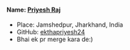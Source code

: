 #### Name: [Priyesh Raj](https://github.com/ekthapriyesh24/)
- Place: Jamshedpur, Jharkhand, India
- GitHub: [ekthapriyesh24](https://github.com/ekthapriyesh24/)
- Bhai ek pr merge kara de:)
